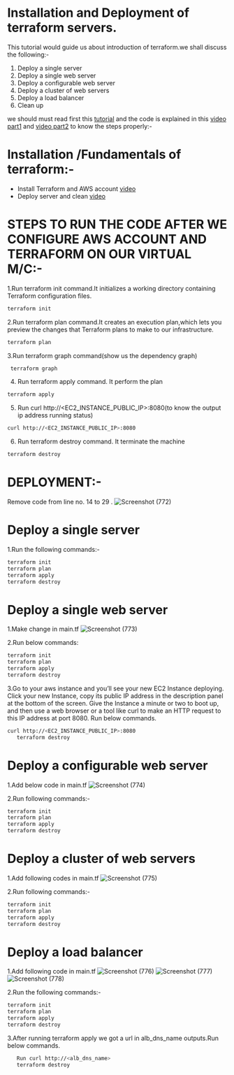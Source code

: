 # Installation and Deployment of terraform servers.
This tutorial would guide us about introduction of terraform.we shall discuss the following:- 
1. Deploy a single server
2. Deploy a single web server
3. Deploy a configurable web server
4. Deploy a cluster of web servers
5. Deploy a load balancer
6. Clean up

we should must read first this [tutorial](https://blog.gruntwork.io/an-introduction-to-terraform-f17df9c6d180#a9b0) and the code is explained in this 
[video part1](https://shorthillstech-my.sharepoint.com/personal/kapil_jain_shorthillstech_com/_layouts/15/onedrive.aspx?ga=1&id=%2Fpersonal%2Fkapil%5Fjain%5Fshorthillstech%5Fcom%2FDocuments%2FTraining%2FDevOps%2F2022%2F44%2Fterraformfirst%20project%20%28part1%29%2Emp4&parent=%2Fpersonal%2Fkapil%5Fjain%5Fshorthillstech%5Fcom%2FDocuments%2FTraining%2FDevOps%2F2022%2F44) and [video part2](https://shorthillstech-my.sharepoint.com/personal/kapil_jain_shorthillstech_com/_layouts/15/onedrive.aspx?ga=1&id=%2Fpersonal%2Fkapil%5Fjain%5Fshorthillstech%5Fcom%2FDocuments%2FTraining%2FDevOps%2F2022%2F44%2FTerraform%20Deployment%5F%20kaumudi%20%2Emp4&parent=%2Fpersonal%2Fkapil%5Fjain%5Fshorthillstech%5Fcom%2FDocuments%2FTraining%2FDevOps%2F2022%2F44) to know the steps properly:-

 # Installation /Fundamentals of terraform:-
 * Install Terraform and AWS account [video](https://shorthillstech-my.sharepoint.com/personal/kapil_jain_shorthillstech_com/_layouts/15/onedrive.aspx?ga=1&id=%2Fpersonal%2Fkapil%5Fjain%5Fshorthillstech%5Fcom%2FDocuments%2FTraining%2FDevOps%2F2022%2F44%2Fterraformfirst%20project%20%28part1%29%2Emp4&parent=%2Fpersonal%2Fkapil%5Fjain%5Fshorthillstech%5Fcom%2FDocuments%2FTraining%2FDevOps%2F2022%2F44)
 * Deploy server and clean [video](https://shorthillstech-my.sharepoint.com/personal/kapil_jain_shorthillstech_com/_layouts/15/onedrive.aspx?ga=1&id=%2Fpersonal%2Fkapil%5Fjain%5Fshorthillstech%5Fcom%2FDocuments%2FTraining%2FDevOps%2F2022%2F44%2FTerraform%20Deployment%5F%20kaumudi%20%2Emp4&parent=%2Fpersonal%2Fkapil%5Fjain%5Fshorthillstech%5Fcom%2FDocuments%2FTraining%2FDevOps%2F2022%2F44)

# STEPS TO RUN THE CODE AFTER WE CONFIGURE AWS ACCOUNT AND TERRAFORM ON OUR VIRTUAL M/C:-
1.Run terraform init command.It initializes a working directory containing Terraform configuration files.

```sh
terraform init

```

2.Run terraform plan command.It creates an execution plan,which lets you preview the changes that Terraform plans to make to our infrastructure.

```sh
terraform plan

```

3.Run terraform graph command(show us the dependency graph)

```sh
 terraform graph

```

4. Run terraform apply command. It perform the plan

```sh
terraform apply

```
    
5. Run curl http://<EC2_INSTANCE_PUBLIC_IP>:8080(to know the output ip address running status)

```sh
curl http://<EC2_INSTANCE_PUBLIC_IP>:8080

```
    
6. Run terraform destroy command. It terminate the machine

```sh
terraform destroy

```

# DEPLOYMENT:-
Remove code from line no. 14 to 29 .
![Screenshot (772)](https://user-images.githubusercontent.com/109335469/201564019-a663fa50-26f1-4e47-87f0-bcdf3947621a.png)

# Deploy a single server
1.Run the following commands:-

```sh
terraform init
terraform plan
terraform apply
terraform destroy
```
# Deploy a single web server
1.Make change in main.tf
![Screenshot (773)](https://user-images.githubusercontent.com/109335469/201565602-f8bc8458-2b31-4502-8330-81a07e294a98.png)

2.Run below commands:
```sh
terraform init
terraform plan
terraform apply
terraform destroy
```

3.Go to your aws instance and you’ll see your new EC2 Instance deploying. Click your new Instance, copy its public IP address in the description panel at the bottom of the screen. Give the Instance a minute or two to boot up, and then use a web browser or a tool like curl to make an HTTP request to this IP address at port 8080. Run below commands.
```sh
curl http://<EC2_INSTANCE_PUBLIC_IP>:8080
   terraform destroy
```
# Deploy a configurable web server
1.Add below code in main.tf
![Screenshot (774)](https://user-images.githubusercontent.com/109335469/201566138-53e36ccb-4dec-4ca8-b30f-79df3c233380.png)

2.Run following commands:-
```sh
terraform init
terraform plan
terraform apply
terraform destroy
```
# Deploy a cluster of web servers
1.Add following codes in main.tf
![Screenshot (775)](https://user-images.githubusercontent.com/109335469/201566491-0c4c86e2-f481-42b6-9710-ad767531bc1a.png)

2.Run following commands:-
```sh
terraform init
terraform plan
terraform apply
terraform destroy
```
# Deploy a load balancer
1.Add following code in main.tf
![Screenshot (776)](https://user-images.githubusercontent.com/109335469/201566885-dc97d5bc-1040-49d4-875f-fd79b15e9647.png)
![Screenshot (777)](https://user-images.githubusercontent.com/109335469/201567038-b2c15899-9b32-4b20-9fce-ddb6248bec47.png)
![Screenshot (778)](https://user-images.githubusercontent.com/109335469/201567147-32a57efb-2a15-48da-8c93-bac6f0c92571.png)

2.Run  the following commands:-
```sh
terraform init
terraform plan
terraform apply
terraform destroy
```
3.After running terraform apply we got a url in alb_dns_name outputs.Run below commands.


```sh
   Run curl http://<alb_dns_name>
   terraform destroy
```
